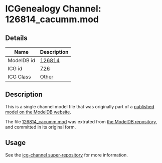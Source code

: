 # ICGenealogy Channel: 126814\_cacumm.mod

## Details

Name | Description
---- | -----------
ModelDB id | [126814](http://senselab.med.yale.edu/ModelDB/ShowModel.cshtml?model=126814)
ICG id | [726](http://icg.neurotheory.ox.ac.uk/channels/other/726)
ICG Class | [Other](http://icg.neurotheory.ox.ac.uk/channels/other)

## Description

This is a single channel model file that was originally part of a [published model on the ModelDB website](http://senselab.med.yale.edu/mModelDB/ShowModel.cshtml?model=126814).

The file [126814\_cacumm.mod](126814_cacumm.mod) was extrated from [the ModelDB repository](http://senselab.med.yale.edu/ModelDB/ShowModel.cshtml?model=126814), and committed in its original form.

## Usage

See the [icg-channel super-repository](https://github.com/icgenealogy/icg-channels) for more information.